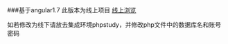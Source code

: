 ###基于angular1.7 此版本为线上项目 [线上浏览](http://wd1900113.pro.wdcase.com/shopcafe/index.html)

如若修改为线下请放去集成环境phpstudy，并修改php文件中的数据库名和账号密码

